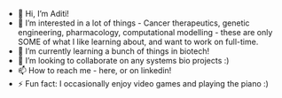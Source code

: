 - 👋 Hi, I’m Aditi!
- 👀 I’m interested in a lot of things - Cancer therapeutics, genetic engineering, pharmacology, computational modelling - these are only SOME of what I like learning about, and want to work on full-time.
- 🌱 I’m currently learning a bunch of things in biotech!
- 💞️ I’m looking to collaborate on any systems bio projects :)
- 📫 How to reach me - here, or on linkedin!
- ⚡ Fun fact: I occasionally enjoy video games and playing the piano :)
